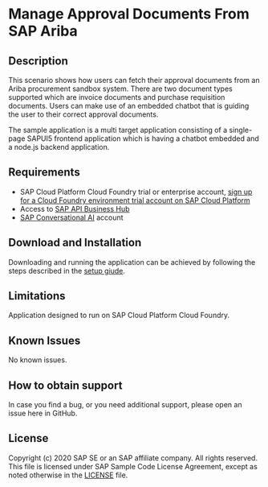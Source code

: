 # Manage Approval Documents From SAP Ariba

## Description
This scenario shows how users can fetch their approval documents from an Ariba procurement sandbox system. 
There are two document types supported which are invoice documents and purchase requisition documents. 
Users can make use of an embedded chatbot that is guiding the user to their correct approval documents.

The sample application is a multi target application consisting of a single-page SAPUI5 frontend application which is 
having a chatbot embedded and a node.js backend application.


## Requirements
- SAP Cloud Platform Cloud Foundry trial or enterprise account, [sign up for a Cloud Foundry environment trial account on SAP Cloud Platform](https://help.sap.com/viewer/65de2977205c403bbc107264b8eccf4b/Cloud/en-US/76e79d62fa0149d5aa7b0698c9a33687.html)
- Access to [SAP API Business Hub](https://api.sap.com/)
- [SAP Conversational AI](https://cai.tools.sap/login) account


## Download and Installation
Downloading and running the application can be achieved by following the steps described in the [setup giude](./resources/documentation/Setup-Guide.md).


## Limitations
Application designed to run on SAP Cloud Platform Cloud Foundry. 


## Known Issues
No known issues.


## How to obtain support
In case you find a bug, or you need additional support, please open an issue here in GitHub.


## License
Copyright (c) 2020 SAP SE or an SAP affiliate company. All rights reserved. 
This file is licensed under SAP Sample Code License Agreement, except as noted otherwise in the [LICENSE](LICENSE) file.

